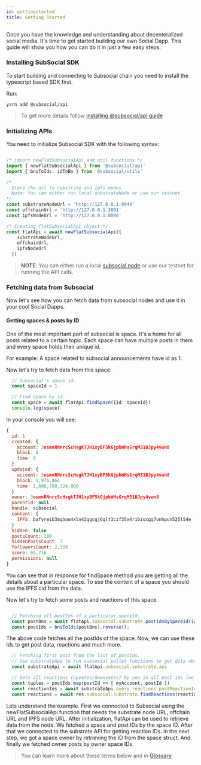 ```yaml
---
id: gettingstarted
title: Getting Started
---
```

Once you have the knowledge and understanding about decenteralized social media. It's time to get started building our own Social Dapp. This guide will show you how you can do it in just a few easy steps.

### Installing SubSocial SDK

To start building and connecting to Subsocial chain you need to install the typescript based SDK first.

Run:
```
yarn add @subsocial/api
```

> To get more details follow [installing @subsocial/api guide](../overview/installation)

### Initializing APIs

You need to initialize Subsocial SDK with the following syntax:

```typescript

/* import newFlatSubsocialApi and util functions */
import { newFlatSubsocialApi } from '@subsocial/api'
import { bnsToIds, idToBn } from '@subsocial/utils'

/* 
  Store the url to substrate and ipfs nodes 
  Note: You can either run local substrateNode or use our testnet.
*/
const substrateNodeUrl = 'http://127.0.0.1:9944'
const offchainUrl = 'http://127.0.0.1:3001'
const ipfsNodeUrl = 'http://127.0.0.1:8080'

/* Creating flatSubsocialApi object */
const flatApi = await newFlatSubsocialApi({
    substrateNodeUrl,
    offchainUrl, 
    ipfsNodeUrl 
  })

```

> **NOTE**: You can either run a local [subsocial node](https://github.com/dappforce/subsocial-node) or use our testnet for running the API calls.

### Fetching data from Subsocial

Now let's see how you can fetch data from subsocial nodes and use it in your cool Social Dapps.

#### Getting spaces & posts by ID

One of the most important part of subsocial is space. It's a home for all posts related to a certain topic. Each space can have multiple posts in them and every space holds their unique id. 

For example: A space related to subsocial announcements have id as 1. 

Now let's try to fetch data from this space:

```typescript
  // Subsocial's space id.
  const spaceId = 1 

  // Find space by id.
  const space = await flatApi.findSpace({id: spaceId})
  console.log(space)
```

In your console you will see:

```javascript
{
  id: 1
  created: {
    account: 3osmnRNnrcScHsgkTJH1xyBF5kGjpbWHsGrqM31BJpy4vwn8
    block: 0
    time: 0
  }
  updated: {
    account: 3osmnRNnrcScHsgkTJH1xyBF5kGjpbWHsGrqM31BJpy4vwn8
    block: 1,976,464
    time: 1,608,780,324,000
  }
  owner: 3osmnRNnrcScHsgkTJH1xyBF5kGjpbWHsGrqM31BJpy4vwn8
  parentId: null
  handle: subsocial
  content: {
    IPFS: bafyreib3mgbou4xln42qqcgj6qlt3cif35x4ribisxgq7unhpun525l54e
  }
  hidden: false
  postsCount: 100
  hiddenPostsCount: 7
  followersCount: 2,319
  score: 65,716
  permissions: null
}
```

You can see that in response for findSpace method you are getting all the details about a particular space. To see the content of a space you should use the IPFS cid from the data.

Now let's try to fetch some posts and reactions of this space.

```typescript

  // Fetching all postIds of a particular spaceId.
  const postBns = await flatApi.subsocial.substrate.postIdsBySpaceId(idToBn(spaceId))
  const postIds = bnsToIds(postBns).reverse();

```

The above code fetches all the postIds of the space. Now, we can use these Ids to get post data, reactions and much more.

```typescript
  // Fetching first post from the list of postIds.
  // Use substrateApi to run subsocial pallet functions to get data about posts and content on the chain.
  const substrateApi = await flatApi.subsocial.substrate.api

  // Gets all reactions (upvotes/downvotes) by you in all post ids [we are using multi request from blockchain]
  const tuples = postIds.map(postId => [ myAccount, postId ])
  const reactionIds = await substrateApi.query.reactions.postReactionIdByAccount.multi(tuples)
  const reactions = await res.subsocial.substrate.findReactions(reactionIds as ReactionId[])

```

Lets understand the example. First we connected to Subsocial using the newFlatSubsocialApi function that
needs the substrate node URL, offchain URL and IPFS node URL. After initialization, flatApi can be
used to retrieve data from the node. We fetched a space and post IDs by the space ID. After that we
connected to the substrate API for getting reaction IDs. In the next step, we got a space owner by
retrieving the ID from the space struct. And finally we fetched owner posts by owner space IDs. 

> You can learn more about these terms below and in [Glossary](/docs/glossary/overview)
